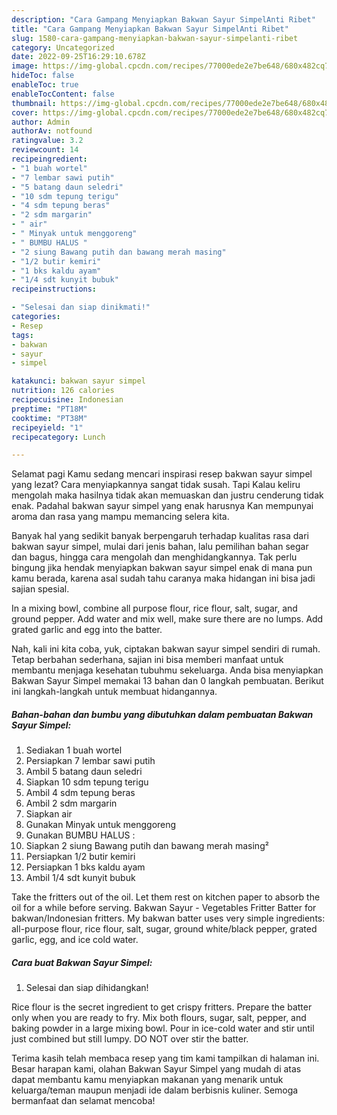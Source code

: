 ```yaml
---
description: "Cara Gampang Menyiapkan Bakwan Sayur SimpelAnti Ribet"
title: "Cara Gampang Menyiapkan Bakwan Sayur SimpelAnti Ribet"
slug: 1580-cara-gampang-menyiapkan-bakwan-sayur-simpelanti-ribet
category: Uncategorized
date: 2022-09-25T16:29:10.678Z
image: https://img-global.cpcdn.com/recipes/77000ede2e7be648/680x482cq70/bakwan-sayur-simpel-foto-resep-utama.jpg
hideToc: false
enableToc: true
enableTocContent: false
thumbnail: https://img-global.cpcdn.com/recipes/77000ede2e7be648/680x482cq70/bakwan-sayur-simpel-foto-resep-utama.jpg
cover: https://img-global.cpcdn.com/recipes/77000ede2e7be648/680x482cq70/bakwan-sayur-simpel-foto-resep-utama.jpg
author: Admin
authorAv: notfound
ratingvalue: 3.2
reviewcount: 14
recipeingredient:
- "1 buah wortel"
- "7 lembar sawi putih"
- "5 batang daun seledri"
- "10 sdm tepung terigu"
- "4 sdm tepung beras"
- "2 sdm margarin"
- " air"
- " Minyak untuk menggoreng"
- " BUMBU HALUS "
- "2 siung Bawang putih dan bawang merah masing"
- "1/2 butir kemiri"
- "1 bks kaldu ayam"
- "1/4 sdt kunyit bubuk"
recipeinstructions:

- "Selesai dan siap dinikmati!"
categories:
- Resep
tags:
- bakwan
- sayur
- simpel

katakunci: bakwan sayur simpel 
nutrition: 126 calories
recipecuisine: Indonesian
preptime: "PT18M"
cooktime: "PT38M"
recipeyield: "1"
recipecategory: Lunch

---
```



Selamat pagi Kamu sedang mencari inspirasi resep bakwan sayur simpel yang lezat? Cara menyiapkannya sangat tidak susah. Tapi Kalau keliru mengolah maka hasilnya tidak akan memuaskan dan justru cenderung tidak enak. Padahal bakwan sayur simpel yang enak harusnya Kan mempunyai aroma dan rasa yang mampu memancing selera kita.


Banyak hal yang sedikit banyak berpengaruh terhadap kualitas rasa dari bakwan sayur simpel, mulai dari jenis bahan, lalu pemilihan bahan segar dan bagus, hingga cara mengolah dan menghidangkannya. Tak perlu bingung jika hendak menyiapkan bakwan sayur simpel enak di mana pun kamu berada, karena asal sudah tahu caranya maka hidangan ini bisa jadi sajian spesial.

In a mixing bowl, combine all purpose flour, rice flour, salt, sugar, and ground pepper. Add water and mix well, make sure there are no lumps. Add grated garlic and egg into the batter.


Nah, kali ini kita coba, yuk, ciptakan bakwan sayur simpel sendiri di rumah. Tetap berbahan sederhana, sajian ini bisa memberi manfaat untuk membantu menjaga kesehatan tubuhmu sekeluarga. Anda bisa menyiapkan Bakwan Sayur Simpel memakai 13 bahan dan 0 langkah pembuatan. Berikut ini langkah-langkah untuk membuat hidangannya.

<!--inarticleads1-->

##### Bahan-bahan dan bumbu yang dibutuhkan dalam pembuatan Bakwan Sayur Simpel:

1. Sediakan 1 buah wortel
1. Persiapkan 7 lembar sawi putih
1. Ambil 5 batang daun seledri
1. Siapkan 10 sdm tepung terigu
1. Ambil 4 sdm tepung beras
1. Ambil 2 sdm margarin
1. Siapkan  air
1. Gunakan  Minyak untuk menggoreng
1. Gunakan  BUMBU HALUS :
1. Siapkan 2 siung Bawang putih dan bawang merah masing²
1. Persiapkan 1/2 butir kemiri
1. Persiapkan 1 bks kaldu ayam
1. Ambil 1/4 sdt kunyit bubuk


Take the fritters out of the oil. Let them rest on kitchen paper to absorb the oil for a while before serving. Bakwan Sayur - Vegetables Fritter Batter for bakwan/Indonesian fritters. My bakwan batter uses very simple ingredients: all-purpose flour, rice flour, salt, sugar, ground white/black pepper, grated garlic, egg, and ice cold water. 

<!--inarticleads2-->

##### Cara buat Bakwan Sayur Simpel:


1. Selesai dan siap dihidangkan!

Rice flour is the secret ingredient to get crispy fritters. Prepare the batter only when you are ready to fry. Mix both flours, sugar, salt, pepper, and baking powder in a large mixing bowl. Pour in ice-cold water and stir until just combined but still lumpy. DO NOT over stir the batter. 

Terima kasih telah membaca resep yang tim kami tampilkan di halaman ini. Besar harapan kami, olahan Bakwan Sayur Simpel yang mudah di atas dapat membantu kamu menyiapkan makanan yang menarik untuk keluarga/teman maupun menjadi ide dalam berbisnis kuliner. Semoga bermanfaat dan selamat mencoba!
